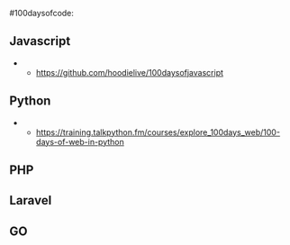 #100daysofcode:

## Javascript
- - https://github.com/hoodielive/100daysofjavascript

## Python
- - https://training.talkpython.fm/courses/explore_100days_web/100-days-of-web-in-python

## PHP
## Laravel
## GO